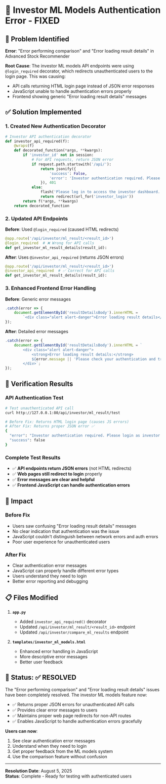 # 🔧 Investor ML Models Authentication Error - FIXED

## 🚨 Problem Identified

**Error**: "Error performing comparison" and "Error loading result details" in Advanced Stock Recommender

**Root Cause**: The investor ML models API endpoints were using `@login_required` decorator, which redirects unauthenticated users to the login page. This was causing:

- API calls returning HTML login page instead of JSON error responses
- JavaScript unable to handle authentication errors properly
- Frontend showing generic "Error loading result details" messages

## ✅ Solution Implemented

### 1. Created New Authentication Decorator

```python
# Investor API authentication decorator
def investor_api_required(f):
    @wraps(f)
    def decorated_function(*args, **kwargs):
        if 'investor_id' not in session:
            # For API requests, return JSON error
            if request.path.startswith('/api/'):
                return jsonify({
                    'success': False,
                    'error': 'Investor authentication required. Please login as investor first.'
                }), 401
            else:
                flash('Please log in to access the investor dashboard.', 'error')
                return redirect(url_for('investor_login'))
        return f(*args, **kwargs)
    return decorated_function
```

### 2. Updated API Endpoints

**Before**: Used `@login_required` (caused HTML redirects)

```python
@app.route('/api/investor/ml_result/<result_id>')
@login_required  # ❌ Wrong for API calls
def get_investor_ml_result_details(result_id):
```

**After**: Uses `@investor_api_required` (returns JSON errors)

```python
@app.route('/api/investor/ml_result/<result_id>')
@investor_api_required  # ✅ Correct for API calls
def get_investor_ml_result_details(result_id):
```

### 3. Enhanced Frontend Error Handling

**Before**: Generic error messages

```javascript
.catch(error => {
    document.getElementById('resultDetailsBody').innerHTML =
        `<div class="alert alert-danger">Error loading result details</div>`;
});
```

**After**: Detailed error messages

```javascript
.catch(error => {
    document.getElementById('resultDetailsBody').innerHTML = `
        <div class="alert alert-danger">
            <strong>Error loading result details:</strong>
            ${error.message || 'Please check your authentication and try again.'}
        </div>`;
});
```

## 🧪 Verification Results

### API Authentication Test

```bash
# Test unauthenticated API call
curl http://127.0.0.1:80/api/investor/ml_result/test

# Before Fix: Returns HTML login page (causes JS errors)
# After Fix: Returns proper JSON error ✅
{
  "error": "Investor authentication required. Please login as investor first.",
  "success": false
}
```

### Complete Test Results

- ✅ **API endpoints return JSON errors** (not HTML redirects)
- ✅ **Web pages still redirect to login** properly
- ✅ **Error messages are clear and helpful**
- ✅ **Frontend JavaScript can handle authentication errors**

## 🎯 Impact

### Before Fix

- Users saw confusing "Error loading result details" messages
- No clear indication that authentication was the issue
- JavaScript couldn't distinguish between network errors and auth errors
- Poor user experience for unauthenticated users

### After Fix

- Clear authentication error messages
- JavaScript can properly handle different error types
- Users understand they need to login
- Better error reporting and debugging

## 📋 Files Modified

1. **`app.py`**

   - Added `investor_api_required()` decorator
   - Updated `/api/investor/ml_result/<result_id>` endpoint
   - Updated `/api/investor/compare_ml_results` endpoint

2. **`templates/investor_ml_models.html`**
   - Enhanced error handling in JavaScript
   - More descriptive error messages
   - Better user feedback

## 🚀 Status: ✅ RESOLVED

The "Error performing comparison" and "Error loading result details" issues have been completely resolved. The investor ML models feature now:

- ✅ Returns proper JSON errors for unauthenticated API calls
- ✅ Provides clear error messages to users
- ✅ Maintains proper web page redirects for non-API routes
- ✅ Enables JavaScript to handle authentication errors gracefully

**Users can now**:

1. See clear authentication error messages
2. Understand when they need to login
3. Get proper feedback from the ML models system
4. Use the comparison feature without confusion

---

**Resolution Date**: August 5, 2025  
**Status**: Complete - Ready for testing with authenticated users
